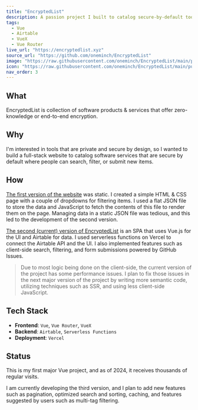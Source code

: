 ```yaml
---
title: "EncryptedList"
description: A passion project I built to catalog secure-by-default tools
tags:
  - Vue
  - Airtable
  - VueX
  - Vue Router
live_url: "https://encryptedlist.xyz"
source_url: "https://github.com/oneminch/EncryptedList"
image: "https://raw.githubusercontent.com/oneminch/EncryptedList/main/public/screenshot.png"
icon: "https://raw.githubusercontent.com/oneminch/EncryptedList/main/public/logo.svg"
nav_order: 3
---
```


## What

EncryptedList is collection of software products & services that offer zero-knowledge or end-to-end encryption.

## Why

I'm interested in tools that are private and secure by design, so I wanted to build a full-stack website to catalog software services that are secure by default where people can search, filter, or submit new items.

## How

[The first version of the website](https://oneminch.github.io/EncryptedList-v1/) was static. I created a simple HTML & CSS page with a couple of dropdowns for filtering items. I used a flat JSON file to store the data and JavaScript to fetch the contents of this file to render them on the page. Managing data in a static JSON file was tedious, and this led to the development of the second version.

[The second (current) version of EncryptedList](https://encryptedlist.xyz/) is an SPA that uses Vue.js for the UI and Airtable for data. I used serverless functions on Vercel to connect the Airtable API and the UI. I also implemented features such as client-side search, filtering, and form submissions powered by GitHub Issues.

> Due to most logic being done on the client-side, the current version of the project has some performance issues. I plan to fix those issues in the next major version of the project by writing more semantic code, utilizing techniques such as SSR, and using less client-side JavaScript.

## Tech Stack

- **Frontend**: `Vue`, `Vue Router`, `VueX`
- **Backend**: `Airtable`, `Serverless Functions`
- **Deployment**: `Vercel`

## Status

This is my first major Vue project, and as of 2024, it receives thousands of regular visits.

I am currently developing the third version, and I plan to add new features such as pagination, optimized search and sorting, caching, and features suggested by users such as multi-tag filtering.
